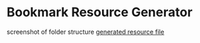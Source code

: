 # Bookmark Resource Generator

screenshot of folder structure
[generated resource file](./dev-tools-&-resources.md)
